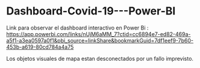 # Dashboard-Covid-19---Power-BI

Link para observar el dashboard interactivo en Power Bi : https://app.powerbi.com/links/nUjM6aMM_7?ctid=cc6894e7-ed82-469a-a5f1-a3ea0597a0f1&pbi_source=linkShare&bookmarkGuid=7df1eef9-7b60-453b-a619-80cd784a4a75

Los objetos visuales de mapa estan desconectados por un fallo imprevisto.
